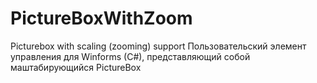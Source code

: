# PictureBoxWithZoom
Picturebox with scaling (zooming) support
Пользовательский элемент управления для Winforms (C#), представляющий собой маштабирующийся PictureBox 
